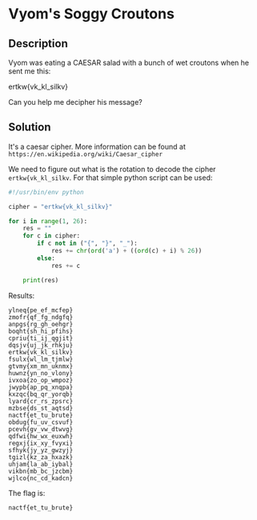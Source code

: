 # Vyom's Soggy Croutons

## Description
Vyom was eating a CAESAR salad with a bunch of wet croutons when he sent me this:

ertkw{vk_kl_silkv}

Can you help me decipher his message?

## Solution
It's a caesar cipher. More information can be found at `https://en.wikipedia.org/wiki/Caesar_cipher`

We need to figure out what is the rotation to decode the cipher `ertkw{vk_kl_silkv`. For that simple python script can be used:

```python
#!/usr/bin/env python

cipher = "ertkw{vk_kl_silkv}"

for i in range(1, 26):
    res = ""
    for c in cipher:
        if c not in ("{", "}", "_"):
            res += chr(ord('a') + ((ord(c) + i) % 26))
        else:
            res += c

    print(res)
```

Results:
```
ylneq{pe_ef_mcfep}
zmofr{qf_fg_ndgfq}
anpgs{rg_gh_oehgr}
boqht{sh_hi_pfihs}
cpriu{ti_ij_qgjit}
dqsjv{uj_jk_rhkju}
ertkw{vk_kl_silkv}
fsulx{wl_lm_tjmlw}
gtvmy{xm_mn_uknmx}
huwnz{yn_no_vlony}
ivxoa{zo_op_wmpoz}
jwypb{ap_pq_xnqpa}
kxzqc{bq_qr_yorqb}
lyard{cr_rs_zpsrc}
mzbse{ds_st_aqtsd}
nactf{et_tu_brute}
obdug{fu_uv_csvuf}
pcevh{gv_vw_dtwvg}
qdfwi{hw_wx_euxwh}
regxj{ix_xy_fvyxi}
sfhyk{jy_yz_gwzyj}
tgizl{kz_za_hxazk}
uhjam{la_ab_iybal}
vikbn{mb_bc_jzcbm}
wjlco{nc_cd_kadcn}
```

The flag is:
```
nactf{et_tu_brute}
```
